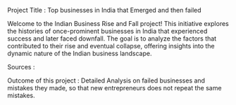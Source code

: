 Project Title : Top businesses in India that Emerged and then failed

Welcome to the Indian Business Rise and Fall project! This initiative explores the histories of once-prominent businesses in India that experienced success and later faced downfall. The goal is to analyze the factors that contributed to their rise and eventual collapse, offering insights into the dynamic nature of the Indian business landscape.

Sources :

Outcome of this project  :
Detailed Analysis on failed businesses and mistakes they made, so that new entrepreneurs does not repeat the same mistakes.

